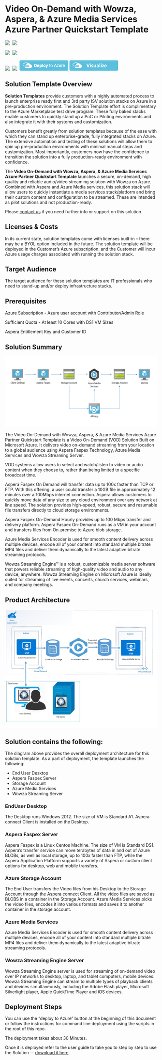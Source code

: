 
# Video On-Demand with Wowza, Aspera, & Azure Media Services Azure Partner Quickstart Template

<IMG SRC="https://azurequickstartsservice.blob.core.windows.net/badges/vod-aspera-wowza-azuremediaservices/PublicLastTestDate.svg" />&nbsp;
<IMG SRC="https://azurequickstartsservice.blob.core.windows.net/badges/vod-aspera-wowza-azuremediaservices/PublicDeployment.svg" />&nbsp;

<IMG SRC="https://azurequickstartsservice.blob.core.windows.net/badges/vod-aspera-wowza-azuremediaservices/FairfaxLastTestDate.svg" />&nbsp;
<IMG SRC="https://azurequickstartsservice.blob.core.windows.net/badges/vod-aspera-wowza-azuremediaservices/FairfaxDeployment.svg" />&nbsp;

<IMG SRC="https://azurequickstartsservice.blob.core.windows.net/badges/vod-aspera-wowza-azuremediaservices/BestPracticeResult.svg" />&nbsp;
<IMG SRC="https://azurequickstartsservice.blob.core.windows.net/badges/vod-aspera-wowza-azuremediaservices/CredScanResult.svg" />&nbsp;
<a href="https://portal.azure.com/#create/Microsoft.Template/uri/https%3A%2F%2Fraw.githubusercontent.com%2FAzure%2Fazure-quickstart-templates%2Fmaster%2Fvod-aspera-wowza-azuremediaservices%2Fazuredeploy.json" target="_blank">
<img src="https://raw.githubusercontent.com/Azure/azure-quickstart-templates/master/1-CONTRIBUTION-GUIDE/images/deploytoazure.png"/>
</a>
<a href="http://armviz.io/#/?load=https%3A%2F%2Fraw.githubusercontent.com%2FAzure%2Fazure-quickstart-templates%2Fmaster%2Fvod-aspera-wowza-azuremediaservices%2Fazuredeploy.json" target="_blank">
<img src="https://raw.githubusercontent.com/Azure/azure-quickstart-templates/master/1-CONTRIBUTION-GUIDE/images/visualizebutton.png"/>
</a>

## Solution Template Overview

**Solution Templates** provide customers with a highly automated process to launch enterprise ready first and 3rd party ISV solution stacks on Azure in a pre-production environment. The Solution Template effort is complimentary to the Azure Marketplace test drive program. These fully baked stacks enable customers to quickly stand up a PoC or Piloting environments and also integrate it with their systems and customization.

Customers benefit greatly from solution templates because of the ease with which they can stand up enterprise-grade, fully integrated stacks on Azure. The extensive automation and testing of these solutions will allow them to spin up pre-production environments with minimal manual steps and customization. Most importantly, customers now have the confidence to transition the solution into a fully production-ready environment with confidence.

The **Video On-Demand with Wowza, Aspera, & Azure Media Services Azure Partner Quickstart Template** launches a secure, on-demand, high quality and reliable audio/video streaming solution with Wowza on Azure. Combined with Aspera and Azure Media services, this solution stack will allow users to quickly instantiate a media services stack/platform and bring their custom content and configuration to be streamed. These are intended as pilot solutions and not production-ready.

Please [contact us](azuremarketplace@sysgain.com) if you need further info or support on this solution.

## Licenses & Costs

In its current state, solution templates come with licenses built-in – there may be a BYOL option included in the future. The solution template will be deployed in the Customer’s Azure subscription, and the Customer will incur Azure usage charges associated with running the solution stack.

## Target Audience

The target audience for these solution templates are IT professionals who need to stand-up and/or deploy infrastructure stacks.

## Prerequisites

Azure Subscription - Azure user account with Contributor/Admin Role

Sufficient Quota - At least 10 Cores with DS1 VM Sizes

Aspera Entitlement Key and Customer ID

## Solution Summary
![Solution Summary](https://github.com/sysgain/azurequickstarts/blob/vcherukuri-patch-3/VOD-Aspera-Wowza-AzureMediaServices/Images/wowza.png?raw=true)

The Video On-Demand with Wowza, Aspera, & Azure Media Services Azure Partner Quickstart Template is a Video On-Demand (VOD) Solution Built on Microsoft Azure. It delivers video on-demand streaming from your location to a global audience using Aspera Faspex Technology, Azure Media Services and Wowza Streaming Server. 

VOD systems allow users to select and watch/listen to video or audio content when they choose to, rather than being limited to a specific broadcast time. 

Aspera Faspex On Demand will transfer data up to 100x faster than TCP or FTP. With this offering, a user could transfer a 10GB file in approximately 12 minutes over a 100Mbps internet connection.  Aspera allows customers to quickly move data of any size to any cloud environment over any network at line speed. The solution provides high-speed, robust, secure and resumable file transfers directly to cloud storage environments.

Aspera Faspex On-Demand Hourly provides up to 100 Mbps transfer and delivery platform. Aspera Faspex On-Demand runs as a VM in your account and transfers files from On-premise to Azure blob storage.

Azure Media Services Encoder is used for smooth content delivery across multiple devices, encode all of your content into standard multiple bitrate MP4 files and deliver them dynamically to the latest adaptive bitrate streaming protocols.

Wowza Streaming Engine™ is a robust, customizable media server software that powers reliable streaming of high-quality video and audio to any device, anywhere. Wowza Streaming Engine on Microsoft Azure is ideally suited for streaming of live events, concerts, church services, webinars, and company meetings. 

## Product Architecture

![Product Architecture](https://github.com/sysgain/P2Pimages/blob/P2Pimages/wowza%20p2p%20Architecture.jpg?raw=true)

## Solution contains the following:

The diagram above provides the overall deployment architecture for this solution template.
As a part of deployment, the template launches the following:

- End User Desktop
- Aspera Faspex Server
- Storage Account
- Azure Media Services
- Wowza Streaming Server

### EndUser Desktop

The Desktop runs Windows 2012. The size of VM is Standard A1. Aspera connect Client is installed on the Desktop.

### Aspera Faspex Server

Aspera Faspex is a Linux Centos Machine. The size of VM is Standard DS1. Aspera’s transfer service can move terabytes of data in and out of Azure BLOBs, as well as local storage, up to 100x faster than FTP, while the Aspera Application Platform supports a variety of Aspera or custom client options for desktop, web and mobile transfers.

### Azure Storage Account

The End User transfers the Video files from his Desktop to the Storage Account through the Aspera connect Client. All the video files are saved as BLOBS in a container in the Storage Account. Azure Media Services picks the video files, encodes it into various formats and saves it to another container in the storage account.

### Azure Media Services

Azure Media Services Encoder is used for smooth content delivery across multiple devices, encode all of your content into standard multiple bitrate MP4 files and deliver them dynamically to the latest adaptive bitrate streaming protocols.

### Wowza Streaming Engine Server
Wowza Streaming Engine server is used for streaming of on-demand video over IP networks to desktop, laptop, and tablet computers, mobile devices. Wowza Streaming Engine can stream to multiple types of playback clients and devices simultaneously, including the Adobe Flash player, Microsoft Silverlight player, Apple QuickTime Player and iOS devices.

## Deployment Steps

You can use the “deploy to Azure” button at the beginning of this document or follow the instructions for command line deployment using the scripts in the root of this repo.

The deployment takes about 30 Minutes.

Once it is deployed refer to the user guide to take you to step by step to use the Solution -- [download it here](https://github.com/sysgain/Ignite2016-HandsOnLabs/blob/master/HOL%20Video%20on%20Demand%20Services%20with%20Aspera%20Wowza%20Streaming%20Engine%20and%20Azure%20Media%20Services.pdf).

